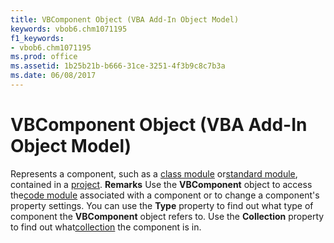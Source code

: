 ```yaml
---
title: VBComponent Object (VBA Add-In Object Model)
keywords: vbob6.chm1071195
f1_keywords:
- vbob6.chm1071195
ms.prod: office
ms.assetid: 1b25b21b-b666-31ce-3251-4f3b9c8c7b3a
ms.date: 06/08/2017
---
```



# VBComponent Object (VBA Add-In Object Model)



Represents a component, such as a [class module](vbe-glossary.md) or[standard module](vbe-glossary.md), contained in a [project](vbe-glossary.md).
 **Remarks**
Use the **VBComponent** object to access the[code module](vbe-glossary.md) associated with a component or to change a component's property settings.
You can use the **Type** property to find out what type of component the **VBComponent** object refers to. Use the **Collection** property to find out what[collection](vbe-glossary.md) the component is in.

